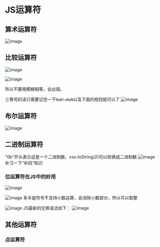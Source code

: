 # JS运算符

## 算术运算符
![image](https://user-images.githubusercontent.com/42309765/120615509-f03d1d00-c48a-11eb-86e3-13aba282ef8a.png)

## 比较运算符
![image](https://user-images.githubusercontent.com/42309765/120615633-106cdc00-c48b-11eb-98b6-3b95dda28c7a.png)

![image](https://user-images.githubusercontent.com/42309765/120615688-1b277100-c48b-11eb-9a71-b8f2e9c2c0e2.png)

所以不要用模糊相等，会出错。

三等号的话只需要记住一下```NaN!=NaN```以及下面的规则就可以了
![image](https://user-images.githubusercontent.com/42309765/120615857-4742f200-c48b-11eb-86c8-02d6f8a57d5b.png)

## 布尔运算符
![image](https://user-images.githubusercontent.com/42309765/120615944-60e43980-c48b-11eb-82de-8af250dea204.png)

## 二进制运算符
"0b"开头表示这是一个二进制数，xxx.toString(2)可以转换成二进制数
![image](https://user-images.githubusercontent.com/42309765/120619665-c38b0480-c48e-11eb-8d47-88aae3858492.png)
补习一下“补码”知识

### 位运算符在JS中的妙用
![image](https://user-images.githubusercontent.com/42309765/120619963-149af880-c48f-11eb-99ad-179301c3039e.png)

![image](https://user-images.githubusercontent.com/42309765/120620199-4f9d2c00-c48f-11eb-88c1-4c988c34d3b8.png)
多半是符号不支持小数运算，会消除小数部分，所以可以取整

![image](https://user-images.githubusercontent.com/42309765/120620397-86734200-c48f-11eb-8510-6b6a8d9c8b05.png)
JS最新的交换语法如下：
![image](https://user-images.githubusercontent.com/42309765/120620511-9ee35c80-c48f-11eb-8112-22029942264c.png)

## 其他运算符
### 点运算符







